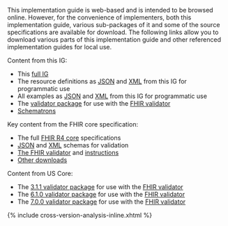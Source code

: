 This implementation guide is web-based and is intended to be browsed online.  However, for the convenience of implementers, both this implementation guide, various sub-packages of it and some of the source specifications are available for download.  The following links allow you to download various parts of this implementation guide and other referenced 
implementation guides for local use.

Content from this IG:
* This [full IG](full-ig.zip)
* The resource definitions as [JSON](definitions.json.zip) and [XML](definitions.xml.zip) from this IG for programmatic use
* All examples as [JSON](examples.json.zip) and [XML](examples.xml.zip) from this IG for programmatic use
* The [validator package](package.tgz) for use with the [FHIR validator](tools.html)
* [Schematrons](schematrons.zip)

Key content from the FHIR core specification:
* The full [FHIR R4 core]({{site.data.fhir.path}}fhir-spec.zip) specifications
* [JSON]({{site.data.fhir.path}}fhir.schema.json.zip) and [XML]({{site.data.fhir.path}}fhir-all-xsd.zip) schemas for validation
* [The FHIR validator](https://fhir.github.io/latest-ig-validator/org.hl7.fhir.validator.jar) and [instructions](https://confluence.hl7.org/display/FHIR/Using+the+FHIR+Validator)
* [Other downloads]({{site.data.fhir.path}}downloads.html)

Content from US Core:

* The [3.1.1 validator package]({{site.data.fhir.ver.uscore3}}/package.tgz) for use with the [FHIR validator](tools.html)
* The [6.1.0 validator package]({{site.data.fhir.ver.uscore6}}/package.tgz) for use with the [FHIR validator](tools.html)
* The [7.0.0 validator package]({{site.data.fhir.ver.uscore7}}/package.tgz) for use with the [FHIR validator](tools.html)

{% include cross-version-analysis-inline.xhtml %}